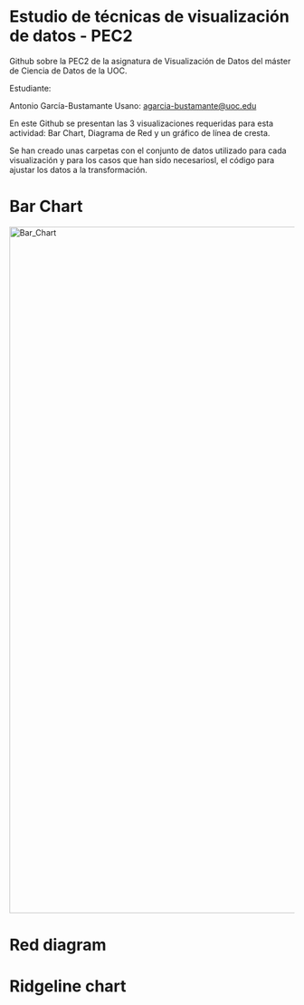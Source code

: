 # Estudio de técnicas de visualización de datos - PEC2

Github sobre la PEC2 de la asignatura de Visualización de Datos del máster de Ciencia de Datos de la UOC.

Estudiante:

Antonio García-Bustamante Usano: agarcia-bustamante@uoc.edu

En este Github se presentan las 3 visualizaciones requeridas para esta actividad: Bar Chart, Diagrama de Red y un gráfico de línea de cresta.

Se han creado unas carpetas con el conjunto de datos utilizado para cada visualización y para los casos que han sido necesariosl, el código para ajustar los datos a la transformación.


# Bar Chart

<img width="1212" alt="Bar_Chart" src="https://user-images.githubusercontent.com/117852659/232336095-5cf7c308-a95b-471f-87a5-99fd407eca17.png">

# Red diagram


# Ridgeline chart
